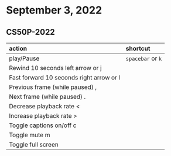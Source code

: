 # September 3, 2022

## CS50P-2022

| action     | shortcut          |
|:-----------|:------------------|
| play/Pause | `spacebar` or `k` |
| Rewind 10 seconds	left arrow or j
| Fast forward 10 seconds	right arrow or l
| Previous frame (while paused)	,
| Next frame (while paused)	.
| Decrease playback rate	<
| Increase playback rate	>
| Toggle captions on/off	c
| Toggle mute	m
| Toggle full screen       |               |
